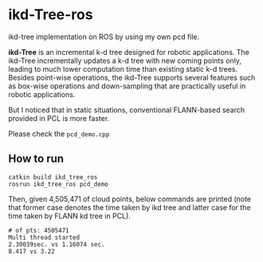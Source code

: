 # ikd-Tree-ros

ikd-tree implementation on ROS by using my own pcd file.


**ikd-Tree** is an incremental k-d tree designed for robotic applications. The ikd-Tree incrementally updates a k-d tree with new coming points only, leading to much lower computation time than existing static k-d trees. Besides point-wise operations, the ikd-Tree supports several features such as box-wise operations and down-sampling that are practically useful in robotic applications.

But I noticed that in static situations, conventional FLANN-based search provided in PCL is more faster.

Please check the `pcd_demo.cpp`

## How to run

```
catkin build ikd_tree_ros
rosrun ikd_tree_ros pcd_demo
```


Then, given 4,505,471 of cloud points, below commands are printed (note that former case denotes the time taken by ikd tree and latter case for the time taken by FLANN kd tree in PCL).
```
# of pts: 4505471
Multi thread started
2.30039sec. vs 1.16074 sec.
8.417 vs 3.22
```

